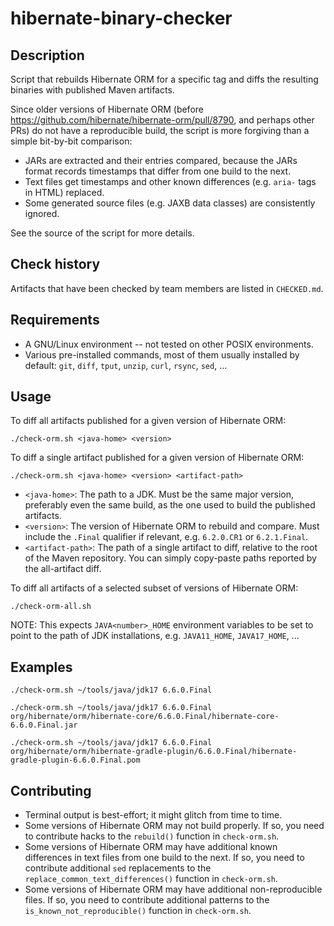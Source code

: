 # hibernate-binary-checker

## Description

Script that rebuilds Hibernate ORM for a specific tag and diffs the resulting binaries with published Maven artifacts.

Since older versions of Hibernate ORM (before https://github.com/hibernate/hibernate-orm/pull/8790, and perhaps other PRs) do not have a reproducible build, the script is more forgiving than a simple bit-by-bit comparison:

* JARs are extracted and their entries compared, because the JARs format records timestamps that differ from one build to the next.
* Text files get timestamps and other known differences (e.g. `aria-` tags in HTML) replaced.
* Some generated source files (e.g. JAXB data classes) are consistently ignored.

See the source of the script for more details.

## Check history

Artifacts that have been checked by team members are listed in `CHECKED.md`.

## Requirements

* A GNU/Linux environment -- not tested on other POSIX environments.
* Various pre-installed commands, most of them usually installed by default:
  `git`, `diff`, `tput`, `unzip`, `curl`, `rsync`, `sed`, ...

## Usage

To diff all artifacts published for a given version of Hibernate ORM:

```
./check-orm.sh <java-home> <version>
```

To diff a single artifact published for a given version of Hibernate ORM:

```
./check-orm.sh <java-home> <version> <artifact-path>
```

* `<java-home>`: The path to a JDK. Must be the same major version, preferably even the same build, as the one used to build the published artifacts.
* `<version>`: The version of Hibernate ORM to rebuild and compare. Must include the `.Final` qualifier if relevant, e.g. `6.2.0.CR1` or `6.2.1.Final`.
* `<artifact-path>`: The path of a single artifact to diff, relative to the root of the Maven repository. You can simply copy-paste paths reported by the all-artifact diff.

To diff all artifacts of a selected subset of versions of Hibernate ORM:

```
./check-orm-all.sh
```

NOTE: This expects `JAVA<number>_HOME` environment variables to be set to point to the path of JDK installations, e.g. `JAVA11_HOME`, `JAVA17_HOME`, ...

## Examples

```shell
./check-orm.sh ~/tools/java/jdk17 6.6.0.Final
```

```shell
./check-orm.sh ~/tools/java/jdk17 6.6.0.Final org/hibernate/orm/hibernate-core/6.6.0.Final/hibernate-core-6.6.0.Final.jar
```

```shell
./check-orm.sh ~/tools/java/jdk17 6.6.0.Final org/hibernate/orm/hibernate-gradle-plugin/6.6.0.Final/hibernate-gradle-plugin-6.6.0.Final.pom
```

## Contributing

* Terminal output is best-effort; it might glitch from time to time.
* Some versions of Hibernate ORM may not build properly.
  If so, you need to contribute hacks to the `rebuild()` function in `check-orm.sh`.
* Some versions of Hibernate ORM may have additional known differences in text files from one build to the next.
  If so, you need to contribute additional `sed` replacements to the `replace_common_text_differences()` function in `check-orm.sh`.
* Some versions of Hibernate ORM may have additional non-reproducible files.
  If so, you need to contribute additional patterns to the `is_known_not_reproducible()` function in `check-orm.sh`.